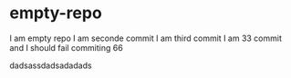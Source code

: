 # empty-repo
I am empty repo
I am seconde commit
I am third commit
I am 33 commit and I should fail
commiting 66

dadsassdadsadadads